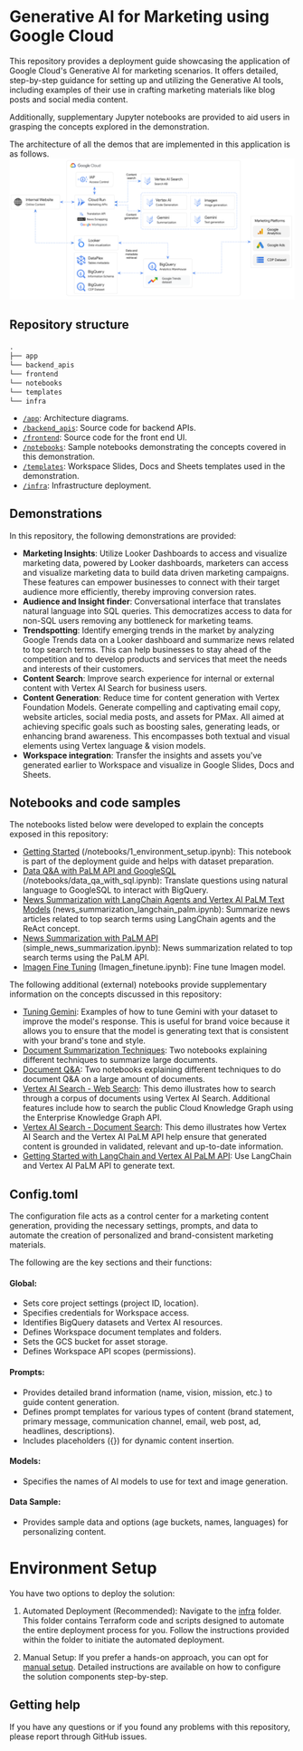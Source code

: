 # Generative AI for Marketing using Google Cloud

This repository provides a deployment guide showcasing the application of Google Cloud's Generative AI for marketing scenarios. It offers detailed, step-by-step guidance for setting up and utilizing the Generative AI tools, including examples of their use in crafting marketing materials like blog posts and social media content.

Additionally, supplementary Jupyter notebooks are provided to aid users in grasping the concepts explored in the demonstration.

The architecture of all the demos that are implemented in this application is as follows.    
![Architecture](/app/images/architecture.png "Architecture")


## Repository structure

```
.
├── app
└── backend_apis
└── frontend
└── notebooks
└── templates
└── infra
```

- [`/app`](/app): Architecture diagrams.  
- [`/backend_apis`](/backend_apis): Source code for backend APIs.  
- [`/frontend`](/frontend): Source code for the front end UI.  
- [`/notebooks`](/notebooks): Sample notebooks demonstrating the concepts covered in this demonstration.  
- [`/templates`](/templates): Workspace Slides, Docs and Sheets templates used in the demonstration.  
- [`/infra`](/infra): Infrastructure deployment.


## Demonstrations

In this repository, the following demonstrations are provided:  

* **Marketing Insights**: Utilize Looker Dashboards to access and visualize marketing data, powered by Looker dashboards, marketers can access and visualize marketing data to build data driven marketing campaigns. These features can empower businesses to connect with their target audience more efficiently, thereby improving conversion rates.  
* **Audience and Insight finder**: Conversational interface that translates natural language into SQL queries. This democratizes access to data for non-SQL users removing any bottleneck for marketing teams.  
* **Trendspotting**: Identify emerging trends in the market by analyzing Google Trends data on a Looker dashboard and summarize news related to top search terms. This can help businesses to stay ahead of the competition and to develop products and services that meet the needs and interests of their customers.  
* **Content Search**: Improve search experience for internal or external content with Vertex AI Search for business users.  
* **Content Generation**: Reduce time for content generation with Vertex Foundation Models. Generate compelling and captivating email copy, website articles, social media posts, and assets for PMax. All aimed at achieving specific goals such as boosting sales, generating leads, or enhancing brand awareness. This encompasses both textual and visual elements using Vertex language & vision models.  
* **Workspace integration**: Transfer the insights and assets you've generated earlier to Workspace and visualize in Google Slides, Docs and Sheets.


## Notebooks and code samples

The notebooks listed below were developed to explain the concepts exposed in this repository:  
- [Getting Started](/notebooks/1_environment_setup.ipynb) (/notebooks/1_environment_setup.ipynb): This notebook is part of the deployment guide and helps with dataset preparation.
- [Data Q&A with PaLM API and GoogleSQL](/notebooks/data_qa_with_sql.ipynb) (/notebooks/data_qa_with_sql.ipynb): Translate questions using natural language to GoogleSQL to interact with BigQuery.
- [News Summarization with LangChain Agents and Vertex AI PaLM Text Models](/notebooks/news_summarization_langchain_palm.ipynb) (news_summarization_langchain_palm.ipynb): Summarize news articles related to top search terms using LangChain agents and the ReAct concept.
- [News Summarization with PaLM API](/notebooks/simple_news_summarization.ipynb) (simple_news_summarization.ipynb): News summarization related to top search terms using the PaLM API.
- [Imagen Fine Tuning](/notebooks/Imagen_finetune.ipynb) (Imagen_finetune.ipynb): Fine tune Imagen model.

The following additional (external) notebooks provide supplementary information on the concepts discussed in this repository:
- [Tuning Gemini](https://github.com/GoogleCloudPlatform/generative-ai/tree/main/gemini/tuning): Examples of how to tune Gemini with your dataset to improve the model's response. This is useful for brand voice because it allows you to ensure that the model is generating text that is consistent with your brand's tone and style.
- [Document Summarization Techniques](https://github.com/GoogleCloudPlatform/generative-ai/tree/main/language/use-cases/document-summarization): Two notebooks explaining different techniques to summarize large documents.
- [Document Q&A](https://github.com/GoogleCloudPlatform/generative-ai/tree/main/language/use-cases/document-qa): Two notebooks explaining different techniques to do document Q&A on a large amount of documents.
- [Vertex AI Search - Web Search](https://github.com/GoogleCloudPlatform/generative-ai/tree/main/search/web-app): This demo illustrates how to search through a corpus of documents using Vertex AI Search. Additional features include how to search the public Cloud Knowledge Graph using the Enterprise Knowledge Graph API.
- [Vertex AI Search - Document Search](https://github.com/GoogleCloudPlatform/generative-ai/tree/main/search/retrieval-augmented-generation): This demo illustrates how Vertex AI Search and the Vertex AI PaLM API help ensure that generated content is grounded in validated, relevant and up-to-date information.
- [Getting Started with LangChain and Vertex AI PaLM API](https://github.com/GoogleCloudPlatform/generative-ai/blob/main/language/orchestration/langchain/intro_langchain_palm_api.ipynb): Use LangChain and Vertex AI PaLM API to generate text.

## Config.toml

The configuration file acts as a control center for a marketing content generation, providing the necessary settings, prompts, and data to automate the creation of personalized and brand-consistent marketing materials.  

The following are the key sections and their functions:

#### **Global:**

- Sets core project settings (project ID, location).
- Specifies credentials for Workspace access.
- Identifies BigQuery datasets and Vertex AI resources.
- Defines Workspace document templates and folders.
- Sets the GCS bucket for asset storage.
- Defines Workspace API scopes (permissions). 

#### **Prompts:**

- Provides detailed brand information (name, vision, mission, etc.) to guide content generation.
- Defines prompt templates for various types of content (brand statement, primary message, communication channel, email, web post, ad, headlines, descriptions).
- Includes placeholders ({}) for dynamic content insertion.  

#### **Models:** 

- Specifies the names of AI models to use for text and image generation.  

#### **Data Sample:**

- Provides sample data and options (age buckets, names, languages) for personalizing content.  


# Environment Setup
You have two options to deploy the solution:

1. Automated Deployment (Recommended): Navigate to the [infra](infra/) folder. This folder contains Terraform code and scripts designed to automate the entire deployment process for you. Follow the instructions provided within the folder to initiate the automated deployment.

2. Manual Setup: If you prefer a hands-on approach, you can opt for [manual setup](manual-setup.md). Detailed instructions are available on how to configure the solution components step-by-step.


## Getting help

If you have any questions or if you found any problems with this repository, please report through GitHub issues.
